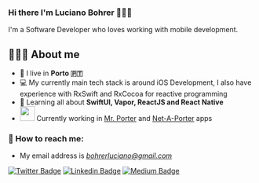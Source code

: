 
### Hi there I'm Luciano Bohrer 👨🏻‍💻
I'm a Software Developer who loves working with mobile development.

## 👨🏻‍💻 About me

- 📍 I live in **Porto 🇵🇹**
- :computer: My currently  main tech stack is around iOS Development, I also have experience with RxSwift and RxCocoa for reactive programming
- 🌱 Learning all about **SwiftUI, Vapor, ReactJS and React Native**
- <img src="https://media.giphy.com/media/WUlplcMpOCEmTGBtBW/giphy.gif" width="30"> Currently working in [Mr. Porter](https://apps.apple.com/us/app/mr-porter-designer-fashion/id481673241) and [Net-A-Porter](https://apps.apple.com/us/app/net-a-porter-designer-fashion/id318597939) apps 


### 📩 How to reach me:

- My email address is *bohrerluciano@gmail.com*

[![Twitter Badge](https://img.shields.io/badge/-@lubss-1ca0f1?style=flat-square&labelColor=1ca0f1&logo=twitter&logoColor=white&link=https://twitter.com/lubss)](https://twitter.com/lubss) 
[![Linkedin Badge](https://img.shields.io/badge/-lucianobohrer-blue?style=flat-square&logo=Linkedin&logoColor=white&link=https://www.linkedin.com/in/lucianobohrer/)](https://www.linkedin.com/in/lucianobohrer/) [
![Medium Badge](https://img.shields.io/badge/-@lucianobohrer-03a57a?style=flat-square&labelColor=000000&logo=Medium&link=https://medium.com/@lucianobohrer/)](https://medium.com/@lucianobohrer/)
